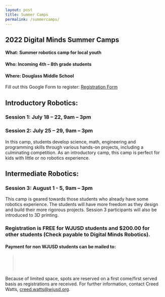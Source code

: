 ```yaml
---
layout: post
title: Summer Camps
permalink: /summercamps/
---
```


## 2022 Digital Minds Summer Camps

#### What: Summer robotics camp for local youth
#### Who: Incoming 4th – 8th grade students
#### Where: Douglass Middle School
Fill out this Google Form to register: 
<a href="https://docs.google.com/forms/d/e/1FAIpQLSeDoL5aMcuSPOWI_rw8eYgvkXhvgHpDAfPvMXV6tyTHZ6dtPA/viewform" target="_blank">Registration Form</a>

## Introductory Robotics:
### Session 1: July 18 – 22, 9am – 3pm
### Session 2: July 25 – 29, 9am – 3pm
In this camp, students develop science, math, engineering and programming skills through various hands-on projects, including a culminating competition. As an introductory camp, this camp is perfect for kids with little or no robotics experience.

## Intermediate Robotics:
### Session 3: August 1 - 5, 9am – 3pm
This camp is geared towards those students who already have some robotics experience. The students will have more freedom as they design and build their more rigorous projects. Session 3 participants will also be introduced to 3D printing.

### Registration is FREE for WJUSD students and $200.00 for other students (Check payable to Digital Minds Robotics).
#### Payment for non WJUSD students can be mailed to:
<blockquote>
<font color="white">
     
Digital Minds Robotics <br>
1400 Pioneer Ave <br>
Woodland, CA 95776 <br>
     
</font>
</blockquote>

Because of limited space, spots are reserved on a first come/first served basis as registrations are received.
For further information, contact Creed Watts, creed.watts@wjusd.org.












